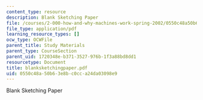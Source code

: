 ```yaml
---
content_type: resource
description: Blank Sketching Paper
file: /courses/2-000-how-and-why-machines-work-spring-2002/0550c48a50b63e8bc0cca24da03098e9_blanksketchingpaper.pdf
file_type: application/pdf
learning_resource_types: []
ocw_type: OCWFile
parent_title: Study Materials
parent_type: CourseSection
parent_uid: 1720348e-b371-3527-976b-1f3a88bd8dd1
resourcetype: Document
title: blanksketchingpaper.pdf
uid: 0550c48a-50b6-3e8b-c0cc-a24da03098e9
---
```

Blank Sketching Paper

